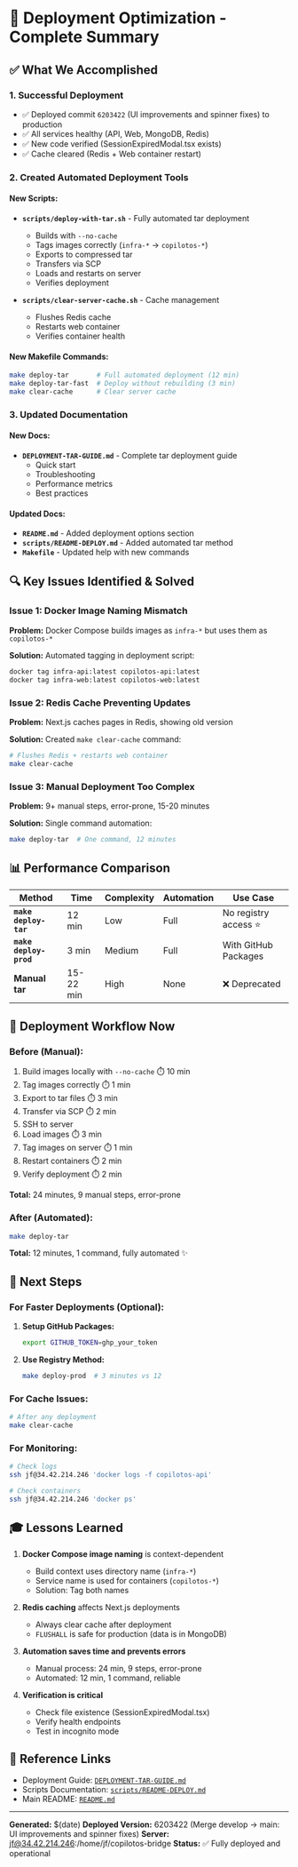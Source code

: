 # 🎉 Deployment Optimization - Complete Summary

## ✅ What We Accomplished

### 1. **Successful Deployment** 
- ✅ Deployed commit `6203422` (UI improvements and spinner fixes) to production
- ✅ All services healthy (API, Web, MongoDB, Redis)
- ✅ New code verified (SessionExpiredModal.tsx exists)
- ✅ Cache cleared (Redis + Web container restart)

### 2. **Created Automated Deployment Tools**

#### New Scripts:
- **`scripts/deploy-with-tar.sh`** - Fully automated tar deployment
  - Builds with `--no-cache`
  - Tags images correctly (`infra-*` → `copilotos-*`)
  - Exports to compressed tar
  - Transfers via SCP
  - Loads and restarts on server
  - Verifies deployment

- **`scripts/clear-server-cache.sh`** - Cache management
  - Flushes Redis cache
  - Restarts web container
  - Verifies container health

#### New Makefile Commands:
```bash
make deploy-tar       # Full automated deployment (12 min)
make deploy-tar-fast  # Deploy without rebuilding (3 min)
make clear-cache      # Clear server cache
```

### 3. **Updated Documentation**

#### New Docs:
- **`DEPLOYMENT-TAR-GUIDE.md`** - Complete tar deployment guide
  - Quick start
  - Troubleshooting
  - Performance metrics
  - Best practices

#### Updated Docs:
- **`README.md`** - Added deployment options section
- **`scripts/README-DEPLOY.md`** - Added automated tar method
- **`Makefile`** - Updated help with new commands

## 🔍 Key Issues Identified & Solved

### Issue 1: Docker Image Naming Mismatch
**Problem:** Docker Compose builds images as `infra-*` but uses them as `copilotos-*`

**Solution:** Automated tagging in deployment script:
```bash
docker tag infra-api:latest copilotos-api:latest
docker tag infra-web:latest copilotos-web:latest
```

### Issue 2: Redis Cache Preventing Updates
**Problem:** Next.js caches pages in Redis, showing old version

**Solution:** Created `make clear-cache` command:
```bash
# Flushes Redis + restarts web container
make clear-cache
```

### Issue 3: Manual Deployment Too Complex
**Problem:** 9+ manual steps, error-prone, 15-20 minutes

**Solution:** Single command automation:
```bash
make deploy-tar  # One command, 12 minutes
```

## 📊 Performance Comparison

| Method | Time | Complexity | Automation | Use Case |
|--------|------|------------|------------|----------|
| **`make deploy-tar`** | 12 min | Low | Full | No registry access ⭐ |
| **`make deploy-prod`** | 3 min | Medium | Full | With GitHub Packages |
| **Manual tar** | 15-22 min | High | None | ❌ Deprecated |

## 🚀 Deployment Workflow Now

### Before (Manual):
1. Build images locally with `--no-cache` ⏱️ 10 min
2. Tag images correctly ⏱️ 1 min
3. Export to tar files ⏱️ 3 min
4. Transfer via SCP ⏱️ 2 min
5. SSH to server
6. Load images ⏱️ 3 min
7. Tag images on server ⏱️ 1 min
8. Restart containers ⏱️ 2 min
9. Verify deployment ⏱️ 2 min

**Total:** 24 minutes, 9 manual steps, error-prone

### After (Automated):
```bash
make deploy-tar
```

**Total:** 12 minutes, 1 command, fully automated ✨

## 📝 Next Steps

### For Faster Deployments (Optional):
1. **Setup GitHub Packages:**
   ```bash
   export GITHUB_TOKEN=ghp_your_token
   ```

2. **Use Registry Method:**
   ```bash
   make deploy-prod  # 3 minutes vs 12
   ```

### For Cache Issues:
```bash
# After any deployment
make clear-cache
```

### For Monitoring:
```bash
# Check logs
ssh jf@34.42.214.246 'docker logs -f copilotos-api'

# Check containers
ssh jf@34.42.214.246 'docker ps'
```

## 🎓 Lessons Learned

1. **Docker Compose image naming** is context-dependent
   - Build context uses directory name (`infra-*`)
   - Service name is used for containers (`copilotos-*`)
   - Solution: Tag both names

2. **Redis caching** affects Next.js deployments
   - Always clear cache after deployment
   - `FLUSHALL` is safe for production (data is in MongoDB)

3. **Automation saves time and prevents errors**
   - Manual process: 24 min, 9 steps, error-prone
   - Automated: 12 min, 1 command, reliable

4. **Verification is critical**
   - Check file existence (SessionExpiredModal.tsx)
   - Verify health endpoints
   - Test in incognito mode

## 🔗 Reference Links

- Deployment Guide: [`DEPLOYMENT-TAR-GUIDE.md`](DEPLOYMENT-TAR-GUIDE.md)
- Scripts Documentation: [`scripts/README-DEPLOY.md`](../scripts/README-DEPLOY.md)
- Main README: [`README.md`](../README.md)

---

**Generated:** $(date)
**Deployed Version:** 6203422 (Merge develop → main: UI improvements and spinner fixes)
**Server:** jf@34.42.214.246:/home/jf/copilotos-bridge
**Status:** ✅ Fully deployed and operational
